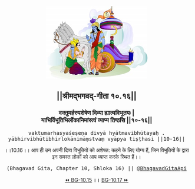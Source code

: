 <center><img src="../../asset/BG.png" alt="#API #bhagavadgitaapi #slok #nodejs #js #api #gitaapi #krishna #hinduism #vedic #ISKCON #shreemadbhagavadgita #technology"/>
<h2>||श्रीमद्‍भगवद्‍-गीता १०.१६||</h2>
<h3>वक्तुमर्हस्यशेषेण दिव्या ह्यात्मविभूतयः |<br/>याभिर्विभूतिभिर्लोकानिमांस्त्वं व्याप्य तिष्ठसि ||१०-१६||</h3>
<pre>vaktumarhasyaśeṣeṇa divyā hyātmavibhūtayaḥ .<br/>yābhirvibhūtibhirlokānimāṃstvaṃ vyāpya tiṣṭhasi ||10-16||</pre>
<p>।।10.16।। आप ही उन अपनी दिव्य विभूतियों को अशेषत: कहने के लिए योग्य हैं, जिन विभूतियों के द्वारा इन समस्त लोकों को आप व्याप्त करके स्थित हैं।।</p>
<pre>(Bhagavad Gita, Chapter 10, Shloka 16) || <a href="https://twitter.com/bhagavadgitaapi">@BhagavadGitaApi</a></pre><a href="../../10/15">⏪  BG-10.15</a><b>        ।।        </b><a href="../../10/17">BG-10.17  ⏩</a></center></center>